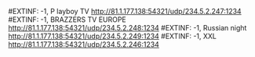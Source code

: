 #EXTINF: -1, P layboy TV
http://81.1.177.138:54321/udp/234.5.2.247:1234
#EXTINF: -1, BRAZZERS TV EUROPE
http://81.1.177.138:54321/udp/234.5.2.248:1234
#EXTINF: -1, Russian night
http://81.1.177.138:54321/udp/234.5.2.249:1234
#EXTINF: -1, XXL
http://81.1.177.138:54321/udp/234.5.2.246:1234
